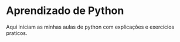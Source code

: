 # Aprendizado de Python #

Aqui iniciam as minhas aulas de python com explicações e exercícios praticos.

